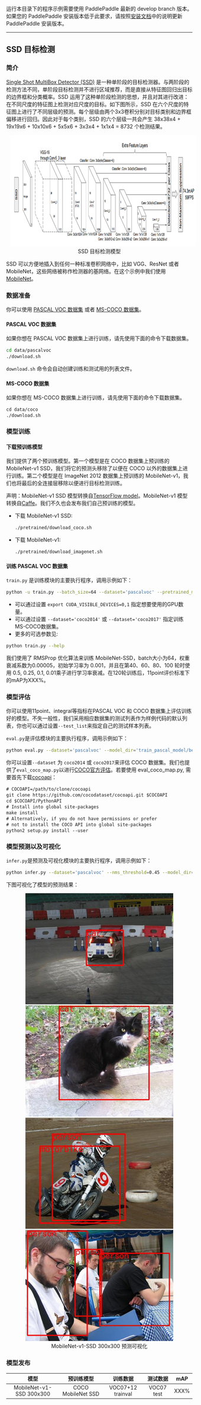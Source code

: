 运行本目录下的程序示例需要使用 PaddlePaddle 最新的 develop branch 版本。如果您的 PaddlePaddle 安装版本低于此要求，请按照[安装文档](http://www.paddlepaddle.org/docs/develop/documentation/zh/build_and_install/pip_install_cn.html)中的说明更新 PaddlePaddle 安装版本。

---

## SSD 目标检测

### 简介

[Single Shot MultiBox Detector (SSD)](https://arxiv.org/abs/1512.02325) 是一种单阶段的目标检测器。与两阶段的检测方法不同，单阶段目标检测并不进行区域推荐，而是直接从特征图回归出目标的边界框和分类概率。SSD 运用了这种单阶段检测的思想，并且对其进行改进：在不同尺度的特征图上检测对应尺度的目标。如下图所示，SSD 在六个尺度的特征图上进行了不同层级的预测。每个层级由两个3x3卷积分别对目标类别和边界框偏移进行回归。因此对于每个类别，SSD 的六个层级一共会产生 38x38x4 + 19x19x6 + 10x10x6 + 5x5x6 + 3x3x4 + 1x1x4 = 8732 个检测结果。
<p align="center">
<img src="images/SSD_paper_figure.jpg" height=300 width=900 hspace='10'/> <br />
SSD 目标检测模型
</p>

SSD 可以方便地插入到任何一种标准卷积网络中，比如 VGG、ResNet 或者 MobileNet，这些网络被称作检测器的基网络。在这个示例中我们使用 [MobileNet](https://arxiv.org/abs/1704.04861)。


### 数据准备

你可以使用 [PASCAL VOC 数据集](http://host.robots.ox.ac.uk/pascal/VOC/) 或者 [MS-COCO 数据集](http://cocodataset.org/#download)。

#### PASCAL VOC 数据集

如果你想在 PASCAL VOC 数据集上进行训练，请先使用下面的命令下载数据集。

```bash
cd data/pascalvoc
./download.sh
```

`download.sh` 命令会自动创建训练和测试用的列表文件。

#### MS-COCO 数据集

如果你想在 MS-COCO 数据集上进行训练，请先使用下面的命令下载数据集。

```
cd data/coco
./download.sh
```

### 模型训练

#### 下载预训练模型

我们提供了两个预训练模型。第一个模型是在 COCO 数据集上预训练的 MobileNet-v1 SSD，我们将它的预测头移除了以便在 COCO 以外的数据集上进行训练。第二个模型是在 ImageNet 2012 数据集上预训练的 MobileNet-v1，我们也将最后的全连接层移除以便进行目标检测训练。

声明：MobileNet-v1 SSD 模型转换自[TensorFlow model](https://github.com/tensorflow/models/blob/f87a58cd96d45de73c9a8330a06b2ab56749a7fa/research/object_detection/g3doc/detection_model_zoo.md)。MobileNet-v1 模型转换自[Caffe](https://github.com/shicai/MobileNet-Caffe)。我们不久也会发布我们自己预训练的模型。

  - 下载 MobileNet-v1 SSD:
    ```bash
    ./pretrained/download_coco.sh
    ```
  - 下载 MobileNet-v1:
    ```bash
    ./pretrained/download_imagenet.sh
    ```

#### 训练 PASCAL VOC 数据集

`train.py` 是训练模块的主要执行程序，调用示例如下：
  ```bash
  python -u train.py --batch_size=64 --dataset='pascalvoc' --pretrained_model='pretrained/ssd_mobilenet_v1_coco/'
  ```
   - 可以通过设置 ```export CUDA_VISIBLE_DEVICES=0,1``` 指定想要使用的GPU数量。
   - 可以通过设置 ```--dataset='coco2014'``` 或 ```--dataset='coco2017'``` 指定训练 MS-COCO数据集。
   - 更多的可选参数见:

  ```bash
  python train.py --help
  ```

我们使用了 RMSProp 优化算法来训练 MobileNet-SSD，batch大小为64，权重衰减系数为0.00005，初始学习率为 0.001，并且在第40、60、80、100 轮时使用 0.5, 0.25, 0.1, 0.01乘子进行学习率衰减。在120轮训练后，11point评价标准下的mAP为XXX%。

### 模型评估

你可以使用11point、integral等指标在PASCAL VOC 和 COCO 数据集上评估训练好的模型。不失一般性，我们采用相应数据集的测试列表作为样例代码的默认列表，你也可以通过设置```--test_list```来指定自己的测试样本列表。

`eval.py`是评估模块的主要执行程序，调用示例如下：
```bash
python eval.py --dataset='pascalvoc' --model_dir='train_pascal_model/best_model' --data_dir='data/pascalvoc' --test_list='test.txt' --ap_version='11point' --nms_threshold=0.45
```

你可以设置```--dataset``` 为 ```coco2014``` 或 ```coco2017```来评估 COCO 数据集。我们也提供了`eval_coco_map.py`以进行[COCO官方评估](http://cocodataset.org/#detections-eval)。若要使用 eval_coco_map.py, 需要首先下载[cocoapi](https://github.com/cocodataset/cocoapi)：
```
# COCOAPI=/path/to/clone/cocoapi
git clone https://github.com/cocodataset/cocoapi.git $COCOAPI
cd $COCOAPI/PythonAPI
# Install into global site-packages
make install
# Alternatively, if you do not have permissions or prefer
# not to install the COCO API into global site-packages
python2 setup.py install --user
```

### 模型预测以及可视化

`infer.py`是预测及可视化模块的主要执行程序，调用示例如下：
```bash
python infer.py --dataset='pascalvoc' --nms_threshold=0.45 --model_dir='train_pascal_model/best_model' --image_path='./data/pascalvoc/VOCdevkit/VOC2007/JPEGImages/009963.jpg'
```
下图可视化了模型的预测结果：
<p align="center">
<img src="images/009943.jpg" height=300 width=400 hspace='10'/>
<img src="images/009956.jpg" height=300 width=400 hspace='10'/>
<img src="images/009960.jpg" height=300 width=400 hspace='10'/>
<img src="images/009962.jpg" height=300 width=400 hspace='10'/> <br />
MobileNet-v1-SSD 300x300 预测可视化
</p>


### 模型发布


| 模型                    | 预训练模型  | 训练数据    | 测试数据    | mAP |
|:------------------------:|:------------------:|:----------------:|:------------:|:----:|
|MobileNet-v1-SSD 300x300  | COCO MobileNet SSD | VOC07+12 trainval| VOC07 test   | XXX%  |
